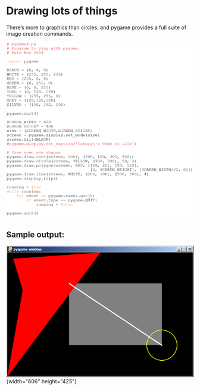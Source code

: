 # Drawing lots of things

There’s more to graphics than circles, and pygame provides a full suite
of image creation commands.

![Image of pygame_test_5.py source code.](07_pygame4.png)

## Sample output:

![Sample output.](07_pygame4_output.png){width="606"
height="425"}
